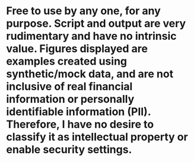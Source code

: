 # Free to use by any one, for any purpose. Script and output are very rudimentary and have no intrinsic value. Figures displayed are examples created using synthetic/mock data, and are not inclusive of real financial information or personally identifiable information (PII). Therefore, I have no desire to classify it as intellectual property or enable security settings.
